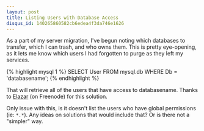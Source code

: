 ```yaml
---
layout: post
title: Listing Users with Database Access
disqus_id: 140265860582cb6edea4f3da746e1626
---
```

As a part of my server migration, I've begun noting which databases to
transfer, which I can trash, and who owns them. This is pretty eye-opening,
as it lets me know which users I had forgotten to purge as they left my
services.

{% highlight mysql 1 %}
SELECT User FROM mysql.db WHERE Db = 'databasename';
{% endhighlight %}

That will retrieve all of the users that have access to databasename. Thanks
to <a href="http://ishouldbecoding.com">Elazar</a> (on Freenode) for this
solution.

Only issue with this, is it doesn't list the users who have global permissions
(ie: `*.*`). Any ideas on solutions that would include that? Or is there not a
"simpler" way.
